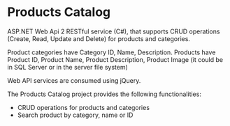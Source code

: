 # Products Catalog
ASP.NET Web Api 2 RESTful service (C#), that supports CRUD operations (Create, Read, Update and Delete) for products and categories.

Product categories have Category ID, Name, Description.
Products have Product ID, Product Name, Product Description, Product Image (it could be in SQL Server or in the server file system)

Web API services are consumed using jQuery.

The Products Catalog project provides the following functionalities:
- CRUD operations for products and categories
- Search product by category, name or ID
